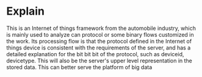 # Explain
   This is an Internet of things framework from the automobile industry, which is mainly used to analyze can protocol or some binary flows customized in the work. Its processing flow is that the protocol defined in the Internet of things device is consistent with the requirements of the server, and has a detailed explanation for the bit bit bit of the protocol, such as deviceid, devicetype. This will also be the server's upper level representation in the stored data. This can better serve the platform of big data
